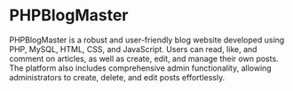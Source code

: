 # PHPBlogMaster
PHPBlogMaster is a robust and user-friendly blog website developed using PHP, MySQL, HTML, CSS, and JavaScript. Users can read, like, and comment on articles, as well as create, edit, and manage their own posts. The platform also includes comprehensive admin functionality, allowing administrators to create, delete, and edit posts effortlessly.
